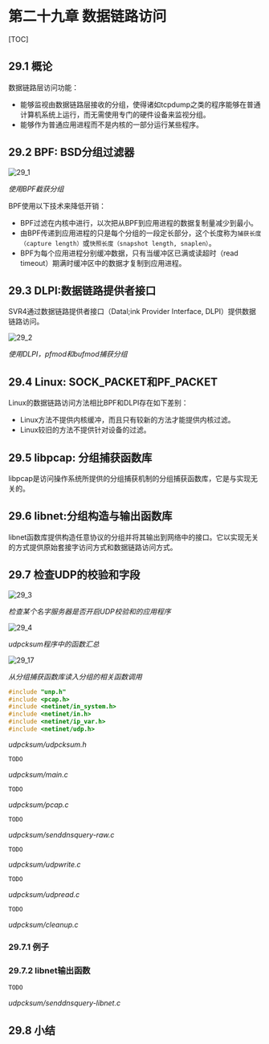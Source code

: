 # 第二十九章 数据链路访问

[TOC]



## 29.1 概论

数据链路层访问功能：

- 能够监视由数据链路层接收的分组，使得诸如tcpdump之类的程序能够在普通计算机系统上运行，而无需使用专门的硬件设备来监视分组。
- 能够作为普通应用进程而不是内核的一部分运行某些程序。



## 29.2 BPF: BSD分组过滤器

![29_1](res/29_1.png)

*使用BPF截获分组*

BPF使用以下技术来降低开销：

- BPF过滤在内核中进行，以次把从BPF到应用进程的数据复制量减少到最小。
- 由BPF传递到应用进程的只是每个分组的一段定长部分，这个长度称为`捕获长度（capture length）`或`快照长度（snapshot length, snaplen）`。
- BPF为每个应用进程分别缓冲数据，只有当缓冲区已满或读超时（read timeout）期满时缓冲区中的数据才复制到应用进程。



## 29.3 DLPI:数据链路提供者接口

SVR4通过数据链路提供者接口（Datal;ink Provider Interface, DLPI）提供数据链路访问。

![29_2](res/29_2.png)

*使用DLPI，pfmod和bufmod捕获分组*



## 29.4 Linux: SOCK_PACKET和PF_PACKET

Linux的数据链路访问方法相比BPF和DLPI存在如下差别：

- Linux方法不提供内核缓冲，而且只有较新的方法才能提供内核过滤。
- Linux较旧的方法不提供针对设备的过滤。



## 29.5 libpcap: 分组捕获函数库

libpcap是访问操作系统所提供的分组捕获机制的分组捕获函数库，它是与实现无关的。



## 29.6 libnet:分组构造与输出函数库

libnet函数库提供构造任意协议的分组并将其输出到网络中的接口。它以实现无关的方式提供原始套接字访问方式和数据链路访问方式。



## 29.7 检查UDP的校验和字段

![29_3](res/29_3.png)

*检查某个名字服务器是否开启UDP校验和的应用程序*

![29_4](res/29_4.png)

*udpcksum程序中的函数汇总*

![29_17](res/29_17.png)

*从分组捕获函数库读入分组的相关函数调用*

```c++
#include "unp.h"
#include <pcap.h>
#include <netinet/in_system.h>
#include <netinet/in.h>
#include <netinet/ip_var.h>
#include <netinet/udp.h>
```

*udpcksum/udpcksum.h*

```c++
TODO
```

*udpcksum/main.c*

```c++
TODO
```

*udpcksum/pcap.c*

```c++
TODO
```

*udpcksum/senddnsquery-raw.c*

```c++
TODO
```

*udpcksum/udpwrite.c*

```c++
TODO
```

*udpcksum/udpread.c*

```c++
TODO
```

*udpcksum/cleanup.c*

### 29.7.1 例子

### 29.7.2 libnet输出函数

```c++
TODO
```

*udpcksum/senddnsquery-libnet.c*



## 29.8 小结



